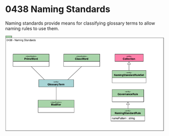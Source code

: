 <!-- SPDX-License-Identifier: CC-BY-4.0 -->
<!-- Copyright Contributors to the Egeria project. -->

# 0438 Naming Standards

Naming standards provide means for classifying glossary terms to allow naming rules to use them.

![UML](0438-Naming-Standards.png)